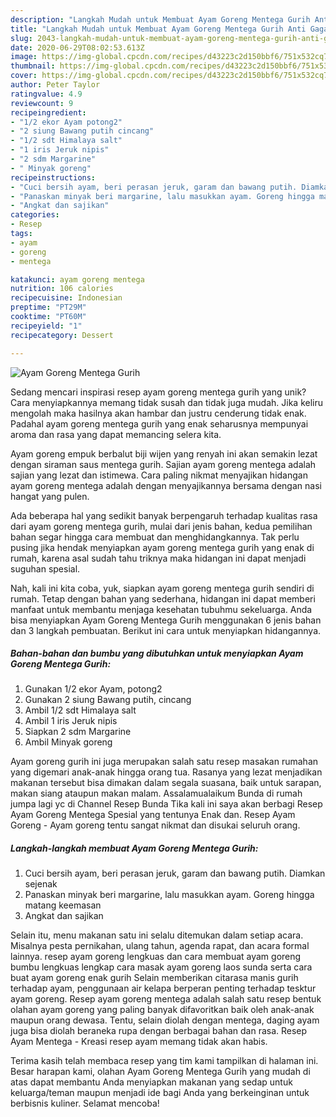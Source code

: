 ```yaml
---
description: "Langkah Mudah untuk Membuat Ayam Goreng Mentega Gurih Anti Gagal"
title: "Langkah Mudah untuk Membuat Ayam Goreng Mentega Gurih Anti Gagal"
slug: 2043-langkah-mudah-untuk-membuat-ayam-goreng-mentega-gurih-anti-gagal
date: 2020-06-29T08:02:53.613Z
image: https://img-global.cpcdn.com/recipes/d43223c2d150bbf6/751x532cq70/ayam-goreng-mentega-gurih-foto-resep-utama.jpg
thumbnail: https://img-global.cpcdn.com/recipes/d43223c2d150bbf6/751x532cq70/ayam-goreng-mentega-gurih-foto-resep-utama.jpg
cover: https://img-global.cpcdn.com/recipes/d43223c2d150bbf6/751x532cq70/ayam-goreng-mentega-gurih-foto-resep-utama.jpg
author: Peter Taylor
ratingvalue: 4.9
reviewcount: 9
recipeingredient:
- "1/2 ekor Ayam potong2"
- "2 siung Bawang putih cincang"
- "1/2 sdt Himalaya salt"
- "1 iris Jeruk nipis"
- "2 sdm Margarine"
- " Minyak goreng"
recipeinstructions:
- "Cuci bersih ayam, beri perasan jeruk, garam dan bawang putih. Diamkan sejenak"
- "Panaskan minyak beri margarine, lalu masukkan ayam. Goreng hingga matang keemasan"
- "Angkat dan sajikan"
categories:
- Resep
tags:
- ayam
- goreng
- mentega

katakunci: ayam goreng mentega 
nutrition: 106 calories
recipecuisine: Indonesian
preptime: "PT29M"
cooktime: "PT60M"
recipeyield: "1"
recipecategory: Dessert

---
```



![Ayam Goreng Mentega Gurih](https://img-global.cpcdn.com/recipes/d43223c2d150bbf6/751x532cq70/ayam-goreng-mentega-gurih-foto-resep-utama.jpg)

Sedang mencari inspirasi resep ayam goreng mentega gurih yang unik? Cara menyiapkannya memang tidak susah dan tidak juga mudah. Jika keliru mengolah maka hasilnya akan hambar dan justru cenderung tidak enak. Padahal ayam goreng mentega gurih yang enak seharusnya mempunyai aroma dan rasa yang dapat memancing selera kita.

Ayam goreng empuk berbalut biji wijen yang renyah ini akan semakin lezat dengan siraman saus mentega gurih. Sajian ayam goreng mentega adalah sajian yang lezat dan istimewa. Cara paling nikmat menyajikan hidangan ayam goreng mentega adalah dengan menyajikannya bersama dengan nasi hangat yang pulen.

Ada beberapa hal yang sedikit banyak berpengaruh terhadap kualitas rasa dari ayam goreng mentega gurih, mulai dari jenis bahan, kedua pemilihan bahan segar hingga cara membuat dan menghidangkannya. Tak perlu pusing jika hendak menyiapkan ayam goreng mentega gurih yang enak di rumah, karena asal sudah tahu triknya maka hidangan ini dapat menjadi suguhan spesial.


Nah, kali ini kita coba, yuk, siapkan ayam goreng mentega gurih sendiri di rumah. Tetap dengan bahan yang sederhana, hidangan ini dapat memberi manfaat untuk membantu menjaga kesehatan tubuhmu sekeluarga. Anda bisa menyiapkan Ayam Goreng Mentega Gurih menggunakan 6 jenis bahan dan 3 langkah pembuatan. Berikut ini cara untuk menyiapkan hidangannya.

<!--inarticleads1-->

##### Bahan-bahan dan bumbu yang dibutuhkan untuk menyiapkan Ayam Goreng Mentega Gurih:

1. Gunakan 1/2 ekor Ayam, potong2
1. Gunakan 2 siung Bawang putih, cincang
1. Ambil 1/2 sdt Himalaya salt
1. Ambil 1 iris Jeruk nipis
1. Siapkan 2 sdm Margarine
1. Ambil  Minyak goreng


Ayam goreng gurih ini juga merupakan salah satu resep masakan rumahan yang digemari anak-anak hingga orang tua. Rasanya yang lezat menjadikan makanan tersebut bisa dimakan dalam segala suasana, baik untuk sarapan, makan siang ataupun makan malam. Assalamualaikum Bunda di rumah jumpa lagi yc di Channel Resep Bunda Tika kali ini saya akan berbagi Resep Ayam Goreng Mentega Spesial yang tentunya Enak dan. Resep Ayam Goreng - Ayam goreng tentu sangat nikmat dan disukai seluruh orang. 

<!--inarticleads2-->

##### Langkah-langkah membuat Ayam Goreng Mentega Gurih:

1. Cuci bersih ayam, beri perasan jeruk, garam dan bawang putih. Diamkan sejenak
1. Panaskan minyak beri margarine, lalu masukkan ayam. Goreng hingga matang keemasan
1. Angkat dan sajikan


Selain itu, menu makanan satu ini selalu ditemukan dalam setiap acara. Misalnya pesta pernikahan, ulang tahun, agenda rapat, dan acara formal lainnya. resep ayam goreng lengkuas dan cara membuat ayam goreng bumbu lengkuas lengkap cara masak ayam goreng laos sunda serta cara buat ayam goreng enak gurih Selain memberikan citarasa manis gurih terhadap ayam, penggunaan air kelapa berperan penting terhadap tesktur ayam goreng. Resep ayam goreng mentega adalah salah satu resep bentuk olahan ayam goreng yang paling banyak difavoritkan baik oleh anak-anak maupun orang dewasa. Tentu, selain diolah dengan mentega, daging ayam juga bisa diolah beraneka rupa dengan berbagai bahan dan rasa. Resep Ayam Mentega - Kreasi resep ayam memang tidak akan habis. 

Terima kasih telah membaca resep yang tim kami tampilkan di halaman ini. Besar harapan kami, olahan Ayam Goreng Mentega Gurih yang mudah di atas dapat membantu Anda menyiapkan makanan yang sedap untuk keluarga/teman maupun menjadi ide bagi Anda yang berkeinginan untuk berbisnis kuliner. Selamat mencoba!
